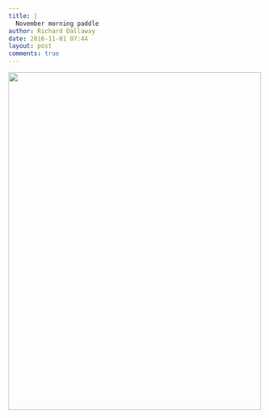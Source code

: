 ```yaml
---
title: |
  November morning paddle
author: Richard Dallaway
date: 2016-11-01 07:44
layout: post
comments: true
---
```


<div>
        <a href="//static.skitters.dallaway.com/2016-11-01-november-morning-paddle-fullsize-FullSizeRender.jpg">
          <img src="//static.skitters.dallaway.com/2016-11-01-november-morning-paddle-thumb-FullSizeRender.jpg" width="500" height="667"/>
        </a>
      </div>


  
      